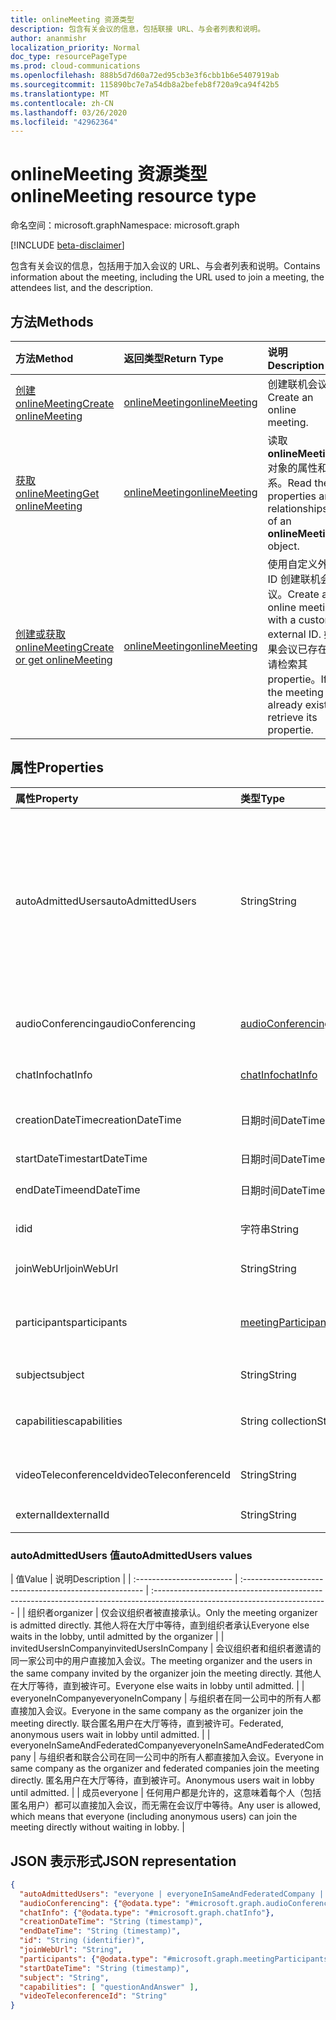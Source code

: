 ```yaml
---
title: onlineMeeting 资源类型
description: 包含有关会议的信息，包括联接 URL、与会者列表和说明。
author: ananmishr
localization_priority: Normal
doc_type: resourcePageType
ms.prod: cloud-communications
ms.openlocfilehash: 888b5d7d60a72ed95cb3e3f6cbb1b6e5407919ab
ms.sourcegitcommit: 115890bc7e7a54db8a2befeb8f720a9ca94f42b5
ms.translationtype: MT
ms.contentlocale: zh-CN
ms.lasthandoff: 03/26/2020
ms.locfileid: "42962364"
---
```

# <a name="onlinemeeting-resource-type"></a><span data-ttu-id="fae33-103">onlineMeeting 资源类型</span><span class="sxs-lookup"><span data-stu-id="fae33-103">onlineMeeting resource type</span></span>

<span data-ttu-id="fae33-104">命名空间：microsoft.graph</span><span class="sxs-lookup"><span data-stu-id="fae33-104">Namespace: microsoft.graph</span></span>

[!INCLUDE [beta-disclaimer](../../includes/beta-disclaimer.md)]

<span data-ttu-id="fae33-105">包含有关会议的信息，包括用于加入会议的 URL、与会者列表和说明。</span><span class="sxs-lookup"><span data-stu-id="fae33-105">Contains information about the meeting, including the URL used to join a meeting, the attendees list, and the description.</span></span>

## <a name="methods"></a><span data-ttu-id="fae33-106">方法</span><span class="sxs-lookup"><span data-stu-id="fae33-106">Methods</span></span>

| <span data-ttu-id="fae33-107">方法</span><span class="sxs-lookup"><span data-stu-id="fae33-107">Method</span></span>         | <span data-ttu-id="fae33-108">返回类型</span><span class="sxs-lookup"><span data-stu-id="fae33-108">Return Type</span></span> | <span data-ttu-id="fae33-109">说明</span><span class="sxs-lookup"><span data-stu-id="fae33-109">Description</span></span> |
|:---------------|:--------|:----------|
| [<span data-ttu-id="fae33-110">创建 onlineMeeting</span><span class="sxs-lookup"><span data-stu-id="fae33-110">Create onlineMeeting</span></span>](../api/application-post-onlineMeetings.md) | [<span data-ttu-id="fae33-111">onlineMeeting</span><span class="sxs-lookup"><span data-stu-id="fae33-111">onlineMeeting</span></span>](onlinemeeting.md) | <span data-ttu-id="fae33-112">创建联机会议。</span><span class="sxs-lookup"><span data-stu-id="fae33-112">Create an online meeting.</span></span> |
| [<span data-ttu-id="fae33-113">获取 onlineMeeting</span><span class="sxs-lookup"><span data-stu-id="fae33-113">Get onlineMeeting</span></span>](../api/onlinemeeting-get.md) | [<span data-ttu-id="fae33-114">onlineMeeting</span><span class="sxs-lookup"><span data-stu-id="fae33-114">onlineMeeting</span></span>](onlinemeeting.md) | <span data-ttu-id="fae33-115">读取**onlineMeeting**对象的属性和关系。</span><span class="sxs-lookup"><span data-stu-id="fae33-115">Read the properties and relationships of an **onlineMeeting** object.</span></span> |
| [<span data-ttu-id="fae33-116">创建或获取 onlineMeeting</span><span class="sxs-lookup"><span data-stu-id="fae33-116">Create or get onlineMeeting</span></span>](../api/onlinemeeting-createorget.md) | [<span data-ttu-id="fae33-117">onlineMeeting</span><span class="sxs-lookup"><span data-stu-id="fae33-117">onlineMeeting</span></span>](onlinemeeting.md) | <span data-ttu-id="fae33-118">使用自定义外部 ID 创建联机会议。</span><span class="sxs-lookup"><span data-stu-id="fae33-118">Create an online meeting with a custom, external ID.</span></span> <span data-ttu-id="fae33-119">如果会议已存在，请检索其 propertie。</span><span class="sxs-lookup"><span data-stu-id="fae33-119">If the meeting already exists, retrieve its propertie.</span></span> |

## <a name="properties"></a><span data-ttu-id="fae33-120">属性</span><span class="sxs-lookup"><span data-stu-id="fae33-120">Properties</span></span>

| <span data-ttu-id="fae33-121">属性</span><span class="sxs-lookup"><span data-stu-id="fae33-121">Property</span></span>                  | <span data-ttu-id="fae33-122">类型</span><span class="sxs-lookup"><span data-stu-id="fae33-122">Type</span></span>                                                   | <span data-ttu-id="fae33-123">说明</span><span class="sxs-lookup"><span data-stu-id="fae33-123">Description</span></span>                                                                                                                |
| :------------------------ | :----------------------------------------------------- | :------------------------------------------------------------------------------------------------------------------------- |
| <span data-ttu-id="fae33-124">autoAdmittedUsers</span><span class="sxs-lookup"><span data-stu-id="fae33-124">autoAdmittedUsers</span></span>         | <span data-ttu-id="fae33-125">String</span><span class="sxs-lookup"><span data-stu-id="fae33-125">String</span></span>                                                 | <span data-ttu-id="fae33-126">指定将自动允许加入联机会议的参与者类型的设置。</span><span class="sxs-lookup"><span data-stu-id="fae33-126">The setting that specifies the type of participants that will automatically be allowed into the online meeting.</span></span> <span data-ttu-id="fae33-127">可取值为：`everyone`、`everyoneInSameAndFederatedCompany`、`everyoneInCompany`、`invitedUsersInCompany`、`organizer`。</span><span class="sxs-lookup"><span data-stu-id="fae33-127">Possible values are: `everyone`, `everyoneInSameAndFederatedCompany`, `everyoneInCompany`, `invitedUsersInCompany`, `organizer`.</span></span> <span data-ttu-id="fae33-128">只读。</span><span class="sxs-lookup"><span data-stu-id="fae33-128">Read-only.</span></span>|
| <span data-ttu-id="fae33-129">audioConferencing</span><span class="sxs-lookup"><span data-stu-id="fae33-129">audioConferencing</span></span>         | [<span data-ttu-id="fae33-130">audioConferencing</span><span class="sxs-lookup"><span data-stu-id="fae33-130">audioConferencing</span></span>](audioconferencing.md)              | <span data-ttu-id="fae33-131">联机会议的电话访问（拨入）信息。</span><span class="sxs-lookup"><span data-stu-id="fae33-131">The phone access (dial-in) information for an online meeting.</span></span> <span data-ttu-id="fae33-132">只读。</span><span class="sxs-lookup"><span data-stu-id="fae33-132">Read-only.</span></span> |
| <span data-ttu-id="fae33-133">chatInfo</span><span class="sxs-lookup"><span data-stu-id="fae33-133">chatInfo</span></span>                  | [<span data-ttu-id="fae33-134">chatInfo</span><span class="sxs-lookup"><span data-stu-id="fae33-134">chatInfo</span></span>](chatinfo.md)                                | <span data-ttu-id="fae33-135">与此联机会议关联的聊天信息。</span><span class="sxs-lookup"><span data-stu-id="fae33-135">The chat information associated with this online meeting.</span></span> |
| <span data-ttu-id="fae33-136">creationDateTime</span><span class="sxs-lookup"><span data-stu-id="fae33-136">creationDateTime</span></span>          | <span data-ttu-id="fae33-137">日期时间</span><span class="sxs-lookup"><span data-stu-id="fae33-137">DateTime</span></span>                                               | <span data-ttu-id="fae33-138">以 UTC 表示的会议创建时间。</span><span class="sxs-lookup"><span data-stu-id="fae33-138">The meeting creation time in UTC.</span></span> <span data-ttu-id="fae33-139">只读。</span><span class="sxs-lookup"><span data-stu-id="fae33-139">Read-only.</span></span> |
| <span data-ttu-id="fae33-140">startDateTime</span><span class="sxs-lookup"><span data-stu-id="fae33-140">startDateTime</span></span>             | <span data-ttu-id="fae33-141">日期时间</span><span class="sxs-lookup"><span data-stu-id="fae33-141">DateTime</span></span>                                               | <span data-ttu-id="fae33-142">以 UTC 表示的会议开始时间。</span><span class="sxs-lookup"><span data-stu-id="fae33-142">The meeting start time in UTC.</span></span> |
| <span data-ttu-id="fae33-143">endDateTime</span><span class="sxs-lookup"><span data-stu-id="fae33-143">endDateTime</span></span>               | <span data-ttu-id="fae33-144">日期时间</span><span class="sxs-lookup"><span data-stu-id="fae33-144">DateTime</span></span>                                               | <span data-ttu-id="fae33-145">以 UTC 表示的会议结束时间。</span><span class="sxs-lookup"><span data-stu-id="fae33-145">The meeting end time in UTC.</span></span> |
| <span data-ttu-id="fae33-146">id</span><span class="sxs-lookup"><span data-stu-id="fae33-146">id</span></span>                        | <span data-ttu-id="fae33-147">字符串</span><span class="sxs-lookup"><span data-stu-id="fae33-147">String</span></span>                                                 | <span data-ttu-id="fae33-148">与联机会议关联的默认 ID。</span><span class="sxs-lookup"><span data-stu-id="fae33-148">The default ID associated with the online meeting.</span></span> <span data-ttu-id="fae33-149">只读。</span><span class="sxs-lookup"><span data-stu-id="fae33-149">Read-only.</span></span> |
| <span data-ttu-id="fae33-150">joinWebUrl</span><span class="sxs-lookup"><span data-stu-id="fae33-150">joinWebUrl</span></span>                   | <span data-ttu-id="fae33-151">String</span><span class="sxs-lookup"><span data-stu-id="fae33-151">String</span></span>                                                 | <span data-ttu-id="fae33-152">联机会议的加入 URL。</span><span class="sxs-lookup"><span data-stu-id="fae33-152">The join URL of the online meeting.</span></span> <span data-ttu-id="fae33-153">只读。</span><span class="sxs-lookup"><span data-stu-id="fae33-153">Read-only.</span></span>|
| <span data-ttu-id="fae33-154">participants</span><span class="sxs-lookup"><span data-stu-id="fae33-154">participants</span></span>              | [<span data-ttu-id="fae33-155">meetingParticipants</span><span class="sxs-lookup"><span data-stu-id="fae33-155">meetingParticipants</span></span>](meetingparticipants.md)          | <span data-ttu-id="fae33-156">与联机会议关联的参与者。</span><span class="sxs-lookup"><span data-stu-id="fae33-156">The participants associated with the online meeting.</span></span>  <span data-ttu-id="fae33-157">这包括组织者和与会者。</span><span class="sxs-lookup"><span data-stu-id="fae33-157">This includes the organizer and the attendees.</span></span> |
| <span data-ttu-id="fae33-158">subject</span><span class="sxs-lookup"><span data-stu-id="fae33-158">subject</span></span>                   | <span data-ttu-id="fae33-159">String</span><span class="sxs-lookup"><span data-stu-id="fae33-159">String</span></span>                                                 | <span data-ttu-id="fae33-160">联机会议的主题。</span><span class="sxs-lookup"><span data-stu-id="fae33-160">The subject of the online meeting.</span></span> |
| <span data-ttu-id="fae33-161">capabilities</span><span class="sxs-lookup"><span data-stu-id="fae33-161">capabilities</span></span>              | <span data-ttu-id="fae33-162">String collection</span><span class="sxs-lookup"><span data-stu-id="fae33-162">String collection</span></span>                                      | <span data-ttu-id="fae33-163">会议功能的列表。</span><span class="sxs-lookup"><span data-stu-id="fae33-163">The list of meeting capabilities.</span></span> <span data-ttu-id="fae33-164">可能的值是`questionAndAnswer`：。</span><span class="sxs-lookup"><span data-stu-id="fae33-164">Possible values are: `questionAndAnswer`.</span></span> |
| <span data-ttu-id="fae33-165">videoTeleconferenceId</span><span class="sxs-lookup"><span data-stu-id="fae33-165">videoTeleconferenceId</span></span>     | <span data-ttu-id="fae33-166">String</span><span class="sxs-lookup"><span data-stu-id="fae33-166">String</span></span>                                                 | <span data-ttu-id="fae33-167">视频电话会议 ID。</span><span class="sxs-lookup"><span data-stu-id="fae33-167">The video teleconferencing ID.</span></span> <span data-ttu-id="fae33-168">只读。</span><span class="sxs-lookup"><span data-stu-id="fae33-168">Read-only.</span></span> |
| <span data-ttu-id="fae33-169">externalId</span><span class="sxs-lookup"><span data-stu-id="fae33-169">externalId</span></span>                | <span data-ttu-id="fae33-170">String</span><span class="sxs-lookup"><span data-stu-id="fae33-170">String</span></span>                                                 | <span data-ttu-id="fae33-171">外部 ID。</span><span class="sxs-lookup"><span data-stu-id="fae33-171">The external ID.</span></span> <span data-ttu-id="fae33-172">自定义 ID。</span><span class="sxs-lookup"><span data-stu-id="fae33-172">A custom ID.</span></span> <span data-ttu-id="fae33-173">可选。</span><span class="sxs-lookup"><span data-stu-id="fae33-173">Optional.</span></span> |

### <a name="autoadmittedusers-values"></a><span data-ttu-id="fae33-174">autoAdmittedUsers 值</span><span class="sxs-lookup"><span data-stu-id="fae33-174">autoAdmittedUsers values</span></span>
| <span data-ttu-id="fae33-175">值</span><span class="sxs-lookup"><span data-stu-id="fae33-175">Value</span></span> | <span data-ttu-id="fae33-176">说明</span><span class="sxs-lookup"><span data-stu-id="fae33-176">Description</span></span>  |
| :------------------------ | :----------------------------------------------------- | :------------------------------------------------------------------------------------------------------------------------- |
| <span data-ttu-id="fae33-177">组织者</span><span class="sxs-lookup"><span data-stu-id="fae33-177">organizer</span></span> | <span data-ttu-id="fae33-178">仅会议组织者被直接承认。</span><span class="sxs-lookup"><span data-stu-id="fae33-178">Only the meeting organizer is admitted directly.</span></span>  <span data-ttu-id="fae33-179">其他人将在大厅中等待，直到组织者承认</span><span class="sxs-lookup"><span data-stu-id="fae33-179">Everyone else waits in the lobby, until admitted by the organizer</span></span>  |
| <span data-ttu-id="fae33-180">invitedUsersInCompany</span><span class="sxs-lookup"><span data-stu-id="fae33-180">invitedUsersInCompany</span></span> | <span data-ttu-id="fae33-181">会议组织者和组织者邀请的同一家公司中的用户直接加入会议。</span><span class="sxs-lookup"><span data-stu-id="fae33-181">The meeting organizer and the users in the same company invited by the organizer join the meeting directly.</span></span>  <span data-ttu-id="fae33-182">其他人在大厅等待，直到被许可。</span><span class="sxs-lookup"><span data-stu-id="fae33-182">Everyone else waits in lobby until admitted.</span></span>  |
| <span data-ttu-id="fae33-183">everyoneInCompany</span><span class="sxs-lookup"><span data-stu-id="fae33-183">everyoneInCompany</span></span> | <span data-ttu-id="fae33-184">与组织者在同一公司中的所有人都直接加入会议。</span><span class="sxs-lookup"><span data-stu-id="fae33-184">Everyone in the same company as the organizer join the meeting directly.</span></span>  <span data-ttu-id="fae33-185">联合匿名用户在大厅等待，直到被许可。</span><span class="sxs-lookup"><span data-stu-id="fae33-185">Federated, anonymous users wait in lobby until admitted.</span></span>  |
| <span data-ttu-id="fae33-186">everyoneInSameAndFederatedCompany</span><span class="sxs-lookup"><span data-stu-id="fae33-186">everyoneInSameAndFederatedCompany</span></span> |  <span data-ttu-id="fae33-187">与组织者和联合公司在同一公司中的所有人都直接加入会议。</span><span class="sxs-lookup"><span data-stu-id="fae33-187">Everyone in same company as the organizer and federated companies join the meeting directly.</span></span>  <span data-ttu-id="fae33-188">匿名用户在大厅等待，直到被许可。</span><span class="sxs-lookup"><span data-stu-id="fae33-188">Anonymous users wait in lobby until admitted.</span></span>  |
| <span data-ttu-id="fae33-189">成员</span><span class="sxs-lookup"><span data-stu-id="fae33-189">everyone</span></span> | <span data-ttu-id="fae33-190">任何用户都是允许的，这意味着每个人（包括匿名用户）都可以直接加入会议，而无需在会议厅中等待。</span><span class="sxs-lookup"><span data-stu-id="fae33-190">Any user is allowed, which means that everyone (including anonymous users) can join the meeting directly without waiting in lobby.</span></span>  |


## <a name="json-representation"></a><span data-ttu-id="fae33-191">JSON 表示形式</span><span class="sxs-lookup"><span data-stu-id="fae33-191">JSON representation</span></span>

<!-- {
  "blockType": "resource",
  "optionalProperties": [
  "externalId"
  ],
  "@odata.type": "microsoft.graph.onlineMeeting"
}-->
```json
{
  "autoAdmittedUsers": "everyone | everyoneInSameAndFederatedCompany | everyoneInCompany | invitedUsersInCompany | organizer",
  "audioConferencing": {"@odata.type": "#microsoft.graph.audioConferencing"},
  "chatInfo": {"@odata.type": "#microsoft.graph.chatInfo"},
  "creationDateTime": "String (timestamp)",
  "endDateTime": "String (timestamp)",
  "id": "String (identifier)",
  "joinWebUrl": "String",
  "participants": {"@odata.type": "#microsoft.graph.meetingParticipants"},
  "startDateTime": "String (timestamp)",
  "subject": "String",
  "capabilities": [ "questionAndAnswer" ],
  "videoTeleconferenceId": "String"
}
```

<!-- uuid: 8fcb5dbc-d5aa-4681-8e31-b001d5168d79
2015-10-25 14:57:30 UTC -->
<!-- {
  "type": "#page.annotation",
  "description": "onlineMeeting resource",
  "keywords": "",
  "section": "documentation",
  "tocPath": ""
}-->
